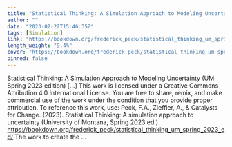 ```yaml
---
title: "Statistical Thinking: A Simulation Approach to Modeling Uncertainty (UM Spring 2023 edition)"
author: ""
date: "2023-02-22T15:46:35Z"
tags: [Simulation]
link: "https://bookdown.org/frederick_peck/statistical_thinking_um_spring_2023_ed/"
length_weight: "9.4%"
cover: "https://bookdown.org/frederick_peck/statistical_thinking_um_spring_2023_ed/img/catalst-textbook-cover-spring2023.png"
pinned: false
---
```


Statistical Thinking: A Simulation Approach to Modeling Uncertainty (UM Spring 2023 edition) [...] This work is licensed under a Creative Commons Attribution 4.0 International License. You are free to share, remix, and make commercial use of the work under the condition that you provide proper attribution. To reference this work, use: Peck, F.A., Zieffler, A., & Catalysts for Change. (2023). Statistical Thinking: A simulation approach to uncertainty (University of Montana, Spring 2023 ed.). https://bookdown.org/frederick_peck/statistical_thinking_um_spring_2023_ed/ The work to create the ...
